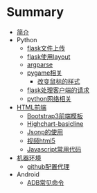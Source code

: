 # Summary

* [简介](README.md)
* Python
   * [flask文件上传](python/flask-upload.md)
   * [flask使用layout](python/flask-layout.md)
   * [argparse](python/argparse.md)
   * [pygame相关](python/pygame-introduction.md)
       * [改变鼠标的样式](python/pygame-cursor.md)
   * [flask处理客户端的请求](python/flask-handle-client-request.md)
   * [python网络相关](python/python-network.md)
* [HTML前端](html/introduction.md)
   * [Bootstrap3前端模板](html/bootstrap3-template.md)
   * [Highchart-basicline](html/highchart-basicline.md)
   * [Jsonp的使用](html/jsonp.md)
   * [视频html5](html/video-html5.md)
   * [Javascript常用代码](html/js-common-code.md)
* [机器环境](devops/introduction.md)
   * [github配置代理](env/github-proxy.md)
* Android
   * [ADB常见命令](android/adb.md)
